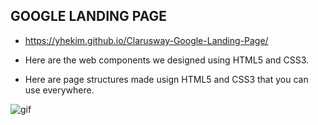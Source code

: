 ## GOOGLE LANDING PAGE

-  https://yhekim.github.io/Clarusway-Google-Landing-Page/

-  Here are the web components we designed using HTML5 and CSS3. 

-  Here are page structures made usign HTML5 and CSS3 that you can use everywhere.


![gif](https://raw.githubusercontent.com/yhekim/Clarusway-Google-Landing-Page/main/google-landing-page.gif)